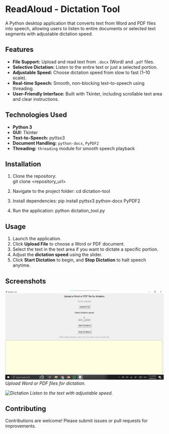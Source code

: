 # ReadAloud - Dictation Tool

A Python desktop application that converts text from Word and PDF files into speech, allowing users to listen to entire documents or selected text segments with adjustable dictation speed.

## Features

- **File Support:** Upload and read text from `.docx` (Word) and `.pdf` files.
- **Selective Dictation:** Listen to the entire text or just a selected portion.
- **Adjustable Speed:** Choose dictation speed from slow to fast (1–10 scale).
- **Real-time Speech:** Smooth, non-blocking text-to-speech using threading.
- **User-Friendly Interface:** Built with Tkinter, including scrollable text area and clear instructions.

## Technologies Used

- **Python 3**
- **GUI:** Tkinter
- **Text-to-Speech:** pyttsx3
- **Document Handling:** `python-docx`, `PyPDF2`
- **Threading:** `threading` module for smooth speech playback
  
## Installation

1. Clone the repository:  
   git clone <repository_url>

2. Navigate to the project folder:
   cd dictation-tool
3. Install dependencies:
   pip install pyttsx3 python-docx PyPDF2
4. Run the application:
   python dictation_tool.py
   
## Usage

1. Launch the application.
2. Click **Upload File** to choose a Word or PDF document.
3. Select the text in the text area if you want to dictate a specific portion.
4. Adjust the **dictation speed** using the slider.
5. Click **Start Dictation** to begin, and **Stop Dictation** to halt speech anytime.

## Screenshots

![Upload File](img.jpg)
*Upload Word or PDF files for dictation.*

![Dictation](screenshots/dictation.png)
*Listen to the text with adjustable speed.*

## Contributing

Contributions are welcome! Please submit issues or pull requests for improvements.
